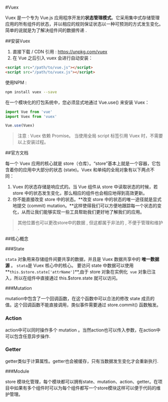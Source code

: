 #Vuex

Vuex 是一个专为 Vue.js 应用程序开发的**状态管理模式**。它采用集中式存储管理应用的所有组件的状态，并以相应的规则保证状态以一种可预测的方式发生变化。简单的说就是为了解决组件间的数据传递 .

##安装Vuex

1. 直接下载 / CDN 引用 : https://unpkg.com/vuex
2. 在 Vue 之后引入 vuex 会进行自动安装：
```html
<script src="/path/to/vue.js"></script>
<script src="/path/to/vuex.js"></script>
```
使用NPM :
```sh
npm install vuex --save
```
在一个模块化的打包系统中，您必须显式地通过 Vue.use() 来安装 Vuex：
```js
import Vue from 'vue'
import Vuex from 'vuex'

Vue.use(Vuex)
```

>注意 : Vuex 依赖 Promise。
当使用全局 script 标签引用 Vuex 时，不需要以上安装过程。

##官方文档

每一个 Vuex 应用的核心就是 store（仓库）。“store”基本上就是一个容器，它包含着你的应用中大部分的状态 (state)。Vuex 和单纯的全局对象有以下两点不同：
1. Vuex 的状态存储是响应式的。当 Vue 组件从 store 中读取状态的时候，若 store 中的状态发生变化，那么相应的组件也会相应地得到高效更新。
2. 你不能直接改变 store 中的状态。**改变 store 中的状态的唯一途径就是显式地提交 (commit) mutation。**这样使得我们可以方便地跟踪每一个状态的变化，从而让我们能够实现一些工具帮助我们更好地了解我们的应用。
>其他位置也可以更改store中的数据 , 但这都属于非法的 , 不便于管理和维护 . 

##核心概念

###State

`stata` 对象用来存储组件间要共享的数据，并且是  Vuex  数据共享中的 **唯一数据源** 。 `stata`是 Vuex 核心中的核心。 要访问 state 中数据可以使用**`this.$store.state['attrName']`**,由于 store 对象在实例化` vue` 对象已注入，所以在组件中直接通过 this.$store.state 就可以访问。

###Mutation

mutation中包含了一个回调函数，在这个函数中可以合法的修改 state 成员的值。这个回调函数不能直接调用，类似事件需要通过 store.commit() 函数触发。

### Action

action中可以同时操作多个 mutation 。当然action也可以传入参数，在action中可以包含任意异步操作.

### Getter

getter类似于计算属性。getter也会被缓存，只有当数据发生变化才会重新执行.

###Module

store 模块化管理，每个模块都可以拥有state、mutation、action、getter。在项目中如果有多个组件时可以为每个组件都写一个store模块这样可以便于代码的维护管理。

